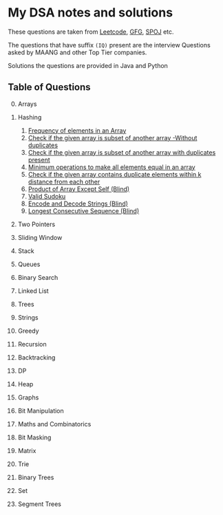 # My DSA notes and solutions

These questions are taken from [Leetcode](https://neetcode.io/), [GFG](https://neetcode.io/), [SPOJ](https://neetcode.io/) etc.

The questions that have suffix `(IQ)` present are the interview Questions asked by MAANG and other Top Tier companies.

Solutions the questions are provided in Java and Python

## Table of Questions

0. Arrays

1. Hashing
   1. [Frequency of elements in an Array](./Hashing/Find_frequency_of_elements_in_Array.md)
   2. [Check if the given array is subset of another array -Without duplicates](./Hashing/Check_subset.md)
   3. [Check if the given array is subset of another array with duplicates present](./Hashing/check_subset_with_duplicates.md)
   4. [Minimum operations to make all elements equal in an array ](./Hashing/Minimum_operations_to_make_all_elements_equal.md)
   5. [Check if the given array contains duplicate elements within k distance from each other](./array-and-hashing/top-k-frequnt-elements.md)
   6. [Product of Array Except Self (Blind)](./array-and-hashing/product-of-array-except-self.md)
   7. [Valid Sudoku](./array-and-hashing/valid.sudoku.md)
   8. [Encode and Decode Strings (Blind)](./array-and-hashing/encode-decode-strings.md)
   9. [Longest Consecutive Sequence (Blind)](./array-and-hashing/longest-consecutive-sequence.md)
2. Two Pointers

3. Sliding Window

4. Stack

5. Queues

6. Binary Search

7. Linked List
8. Trees

9. Strings
10. Greedy
11. Recursion
12. Backtracking
13. DP

14. Heap

15. Graphs

16. Bit Manipulation
17. Maths and Combinatorics
18. Bit Masking
19. Matrix
20. Trie
21. Binary Trees
22. Set
23. Segment Trees
